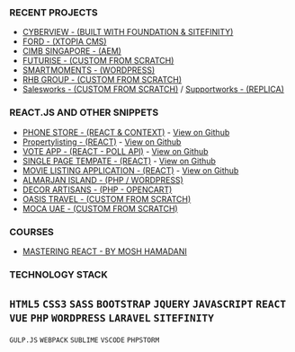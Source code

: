 
### RECENT PROJECTS

-  [CYBERVIEW - (BUILT WITH FOUNDATION & SITEFINITY)](http://cyberview.com.my/)  
-  [FORD - (XTOPIA CMS)](https://www.sdacford.com.my/)  
-  [CIMB SINGAPORE - (AEM)](https://www.cimbbank.com.sg/en/personal/index.html)  
-  [FUTURISE - (CUSTOM FROM SCRATCH)](http://futurise.com.my/)
-  [SMARTMOMENTS - (WORDPRESS)](https://smartmoments.com.my/)
-  [RHB GROUP - (CUSTOM FROM SCRATCH)](https://art-and-dalvik-alliance-bizsmart.netlify.com/_sitemap.html)
-  [Salesworks - (CUSTOM FROM SCRATCH)](https://art-and-dalvik-salesworks.netlify.com/) / [Supportworks - (REPLICA)](https://art-and-dalvik-supportworks.netlify.com/)

### REACT.JS AND OTHER SNIPPETS

-  [PHONE STORE - (REACT & CONTEXT)](https://phonestore-reactjs.netlify.com/) - [View on Github](https://github.com/alimurtazarabi/react-phonestore.git)
-  [Propertylisting - (REACT)](https://aweinproperties.netlify.com/) - [View on Github](https://github.com/alimurtazarabi/propertylisting.git)
-  [VOTE APP - (REACT - POLL API)](https://votepoll.netlify.app/) - [View on Github](https://github.com/alimurtazarabi/votepoll.git)
-  [SINGLE PAGE TEMPATE - (REACT)](https://singlepagetemplate.netlify.com/) - [View on Github](https://github.com/alimurtazarabi/singlepagetemplate.git)
-  [MOVIE LISTING APPLICATION - (REACT)](https://sample-video-rental-app-react.netlify.com/movies) - [View on Github](https://github.com/alimurtazarabi/react-movie-app-vidly.git)
-  [ALMARJAN ISLAND - (PHP / WORDPRESS)](http://almarjanisland.com/)
-  [DECOR ARTISANS - (PHP - OPENCART)](http://decorartisans.com/rent-a-bouquet)
-  [OASIS TRAVEL - (CUSTOM FROM SCRATCH)](https://www.oasistraveluae.com/)
-  [MOCA UAE - (CUSTOM FROM SCRATCH)](http://mocauae.ae/)

### COURSES
-  [MASTERING REACT - BY MOSH HAMADANI](https://codewithmosh.com/p/mastering-react)

### TECHNOLOGY STACK

`HTML5` `CSS3` `SASS` `BOOTSTRAP` `JQUERY` `JAVASCRIPT` 
`REACT` `VUE` `PHP` `WORDPRESS` `LARAVEL` `SITEFINITY`
--------------------------------
`GULP.JS` `WEBPACK` `SUBLIME` `VSCODE` `PHPSTORM`





